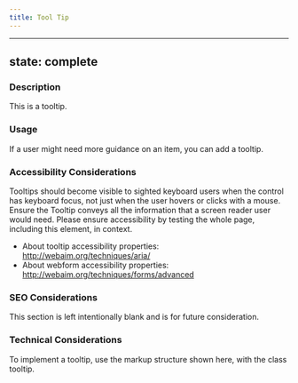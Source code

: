 ```yaml
---
title: Tool Tip
---
```


---
state: complete
---

### Description
This is a tooltip.

### Usage
If a user might need more guidance on an item, you can add a tooltip.

### Accessibility Considerations
Tooltips should become visible to sighted keyboard users when the control has keyboard focus, not just when the user hovers or clicks with a mouse. Ensure the Tooltip conveys all the information that a screen reader user would need. Please ensure accessibility by testing the whole page, including this element, in context.

* About tooltip accessibility properties: http://webaim.org/techniques/aria/
* About webform accessibility properties: http://webaim.org/techniques/forms/advanced

### SEO Considerations
This section is left intentionally blank and is for future consideration.

### Technical Considerations
To implement a tooltip, use the markup structure shown here, with the class tooltip.
